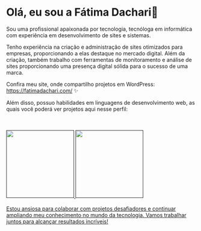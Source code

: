 # Olá, eu sou a Fátima Dachari👋
Sou uma profissional apaixonada por tecnologia, tecnóloga em informática com experiência em desenvolvimento de sites e sistemas. 

Tenho experiência na criação e administração de sites otimizados para empresas, proporcionando a elas destaque no mercado digital. Além da criação, também trabalho com ferramentas de monitoramento e análise de sites proporcionando uma presença digital sólida para o sucesso de uma marca.

Confira meu site, onde compartilho projetos em WordPress: https://fatimadachari.com/ ✨

Além disso, possuo habilidades em linguagens de desenvolvimento web, as quais você poderá ver projetos aqui nesse perfil: 
<div style="display: inline_block">
  <img src="https://img.shields.io/badge/HTML5-E34F26?style=for-the-badge&logo=html5&logoColor=white" alt="">
  <img src="https://img.shields.io/badge/CSS-239120?&style=for-the-badge&logo=css3&logoColor=white" alt="">
  <img src="https://img.shields.io/badge/JavaScript-F7DF1E?style=for-the-badge&logo=javascript&logoColor=black" alt="">
  <img src="https://img.shields.io/badge/PHP-777BB4?style=for-the-badge&logo=php&logoColor=white" alt="">
  <img src="https://img.shields.io/badge/Laravel-FF2D20?style=for-the-badge&logo=laravel&logoColor=white" alt="">
  <img src="https://img.shields.io/badge/MySQL-00000F?style=for-the-badge&logo=mysql&logoColor=white" alt="">
</div>
<br>

<div>
<a href="">
<img height="180em" src="https://github-readme-stats.vercel.app/api?username=fatimadachari&show_icons=true&theme=dracula">
<img height="180em" src="https://github-readme-stats.vercel.app/api/top-langs/?username=fatimadachari&layout=compact&theme=dracula">
</div>
<br>
Estou ansiosa para colaborar com projetos desafiadores e continuar ampliando meu conhecimento no mundo da tecnologia. Vamos trabalhar juntos para alcançar resultados incríveis!
